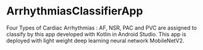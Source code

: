 # ArrhythmiasClassifierApp

Four Types of Cardiac Arrhythmias : AF, NSR, PAC and PVC are assigned to classify by this app developed with Kotlin in Android Studio. This app is deployed with light weight deep learning neural network MobileNetV2. 
